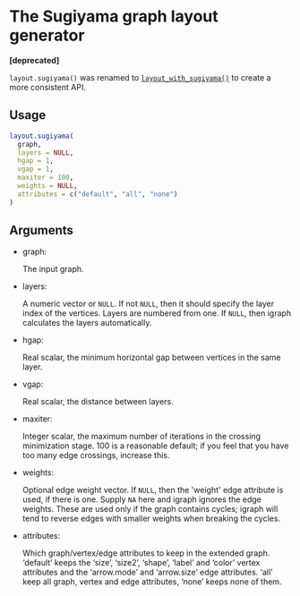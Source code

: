 # The Sugiyama graph layout generator

**\[deprecated\]**

`layout.sugiyama()` was renamed to
[`layout_with_sugiyama()`](https://r.igraph.org/reference/layout_with_sugiyama.md)
to create a more consistent API.

## Usage

``` r
layout.sugiyama(
  graph,
  layers = NULL,
  hgap = 1,
  vgap = 1,
  maxiter = 100,
  weights = NULL,
  attributes = c("default", "all", "none")
)
```

## Arguments

- graph:

  The input graph.

- layers:

  A numeric vector or `NULL`. If not `NULL`, then it should specify the
  layer index of the vertices. Layers are numbered from one. If `NULL`,
  then igraph calculates the layers automatically.

- hgap:

  Real scalar, the minimum horizontal gap between vertices in the same
  layer.

- vgap:

  Real scalar, the distance between layers.

- maxiter:

  Integer scalar, the maximum number of iterations in the crossing
  minimization stage. 100 is a reasonable default; if you feel that you
  have too many edge crossings, increase this.

- weights:

  Optional edge weight vector. If `NULL`, then the 'weight' edge
  attribute is used, if there is one. Supply `NA` here and igraph
  ignores the edge weights. These are used only if the graph contains
  cycles; igraph will tend to reverse edges with smaller weights when
  breaking the cycles.

- attributes:

  Which graph/vertex/edge attributes to keep in the extended graph.
  ‘default’ keeps the ‘size’, ‘size2’, ‘shape’, ‘label’ and ‘color’
  vertex attributes and the ‘arrow.mode’ and ‘arrow.size’ edge
  attributes. ‘all’ keep all graph, vertex and edge attributes, ‘none’
  keeps none of them.
